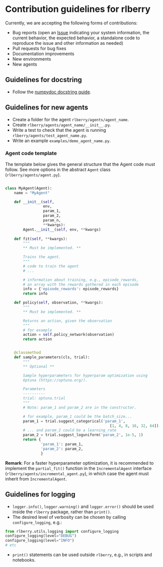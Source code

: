 # Contribution guidelines for rlberry

Currently, we are accepting the following forms of contributions:

-   Bug reports (open an [Issue](https://github.com/rlberry-py/rlberry/issues/new?assignees=&labels=&template=bug_report.md&title=) indicating your system information, the current behavior, the expected behavior, a standalone code to reproduce the issue and other information as needed)
-   Pull requests for bug fixes
-   Documentation improvements
-   New environments
-   New agents

## Guidelines for docstring

*   Follow the [numpydoc docstring guide](https://numpydoc.readthedocs.io/en/latest/format.html).

## Guidelines for new agents

*   Create a folder for the agent `rlberry/agents/agent_name`.
*   Create `rlberry/agents/agent_name/__init__.py`.
*   Write a test to check that the agent is running `rlberry/agents/test_agent_name.py`.
*   Write an example `examples/demo_agent_name.py`.

### Agent code template

The template below gives the general structure that the Agent code must follow. See more options in the  abstract `Agent` class (`rlberry/agents/agent.py`).

```python

class MyAgent(Agent):
    name = "MyAgent"

    def __init__(self,
                 env,
                 param_1,
                 param_2,
                 param_n,
                 **kwargs):
        Agent.__init__(self, env, **kwargs)
    
    def fit(self, **kwargs):
        """
        ** Must be implemented. **

        Trains the agent.
        """
        # code to train the agent
        # ...

        # information about training, e.g., episode_rewards,
        # an array with the rewards gathered in each episode
        info = {'episode_rewards': episode_rewards}
        return info

    def policy(self, observation, **kwargs):
        """
        ** Must be implemented. **

        Returns an action, given the observation
        """
        # for example
        action = self.policy_network(observation)
        return action


    @classmethod
    def sample_parameters(cls, trial):
        """
        ** Optional **

        Sample hyperparameters for hyperparam optimization using
        Optuna (https://optuna.org/).

        Parameters
        ----------
        trial: optuna.trial
        """
        # Note: param_1 and param_2 are in the constructor.

        # for example, param_1 could be the batch_size...
        param_1 = trial.suggest_categorical('param_1',
                                               [1, 4, 8, 16, 32, 64])
        # ... and param_2 could be a learning_rate
        param_2 = trial.suggest_loguniform('param_2', 1e-5, 1)
        return {
                'param_1': param_1,
                'param_2': param_2,
                }
```

__Remark__: For a faster hyperparameter optimization, it is recommended to implement the `partial_fit()` function in the `IncrementalAgent` interface (`rlberry/agents/incremental_agent.py`), in which case the agent must inherit from `IncrementalAgent`.


## Guidelines for logging

*   `logger.info()`, `logger.warning()` and `logger.error()` should be used inside the `rlberry` package, rather than `print()`.
*    The desired level of verbosity can be chosen by calling `configure_logging`, e.g.:

```python
from rlberry.utils.logging import configure_logging
configure_logging(level="DEBUG")
configure_logging(level="INFO")
# etc
```

* `print()` statements can be used outside `rlberry`, e.g., in scripts and notebooks.